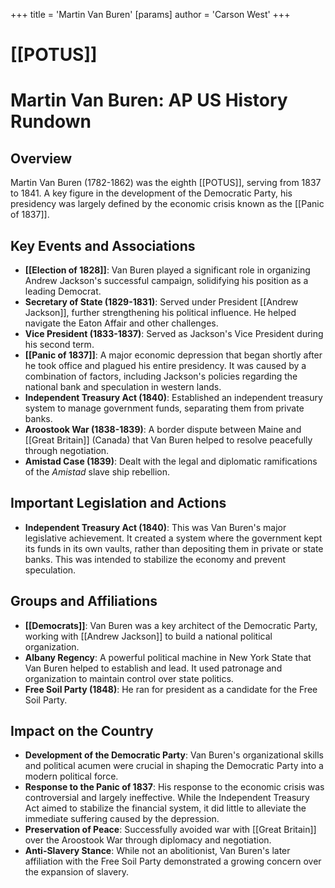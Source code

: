 +++
 title = 'Martin Van Buren'
[params]
	author = 'Carson West'
+++
# [[POTUS]]
# Martin Van Buren: AP US History Rundown

## Overview

Martin Van Buren (1782-1862) was the eighth [[POTUS]], serving from 1837 to 1841. A key figure in the development of the Democratic Party, his presidency was largely defined by the economic crisis known as the [[Panic of 1837]].

## Key Events and Associations

*   **[[Election of 1828]]**: Van Buren played a significant role in organizing Andrew Jackson's successful campaign, solidifying his position as a leading Democrat.
*   **Secretary of State (1829-1831)**: Served under President [[Andrew Jackson]], further strengthening his political influence. He helped navigate the Eaton Affair and other challenges.
*   **Vice President (1833-1837)**: Served as Jackson's Vice President during his second term.
*   **[[Panic of 1837]]**: A major economic depression that began shortly after he took office and plagued his entire presidency. It was caused by a combination of factors, including Jackson's policies regarding the national bank and speculation in western lands.
*   **Independent Treasury Act (1840)**: Established an independent treasury system to manage government funds, separating them from private banks.
*   **Aroostook War (1838-1839)**: A border dispute between Maine and [[Great Britain]] (Canada) that Van Buren helped to resolve peacefully through negotiation.
*   **Amistad Case (1839)**: Dealt with the legal and diplomatic ramifications of the *Amistad* slave ship rebellion.

## Important Legislation and Actions

*   **Independent Treasury Act (1840)**: This was Van Buren's major legislative achievement. It created a system where the government kept its funds in its own vaults, rather than depositing them in private or state banks. This was intended to stabilize the economy and prevent speculation.

## Groups and Affiliations

*   **[[Democrats]]**: Van Buren was a key architect of the Democratic Party, working with [[Andrew Jackson]] to build a national political organization.
*   **Albany Regency**: A powerful political machine in New York State that Van Buren helped to establish and lead. It used patronage and organization to maintain control over state politics.
*   **Free Soil Party (1848)**: He ran for president as a candidate for the Free Soil Party.

## Impact on the Country

*   **Development of the Democratic Party**: Van Buren's organizational skills and political acumen were crucial in shaping the Democratic Party into a modern political force.
*   **Response to the Panic of 1837**: His response to the economic crisis was controversial and largely ineffective. While the Independent Treasury Act aimed to stabilize the financial system, it did little to alleviate the immediate suffering caused by the depression.
*   **Preservation of Peace**: Successfully avoided war with [[Great Britain]] over the Aroostook War through diplomacy and negotiation.
*   **Anti-Slavery Stance**: While not an abolitionist, Van Buren's later affiliation with the Free Soil Party demonstrated a growing concern over the expansion of slavery.
